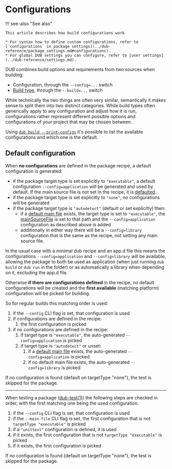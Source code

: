 # Configurations

!!! see-also "See also"

    This article describes how build configurations work

    * For syntax how to define custom configurations, refer to [`configurations` in package settings](../dub-reference/package_settings.md#configurations).
    * For global DUB settings you can configure, refer to [user settings](../dub-reference/settings.md).

DUB combines build options and requirements from two sources when building:

- Configuration, through the `--config=...` switch
- [Build type](./buildtypes.md), through the `--build=...` switch

While technically the two things are often very similar, semantically it makes sense to split them into two distinct categories. While build types often generically apply to any configuration and adjust how it is run, configurations rather represent different possible options and configurations of your project that may be chosen between.

Using [`dub build --print-configs`](../cli-reference/dub-build.md) it's possible to list the available configurations and which one is the default.

## Default configuration

When **no configurations** are defined in the package recipe, a default configuration is generated:

- if the package target type is set explicitly to `"executable"`, a default configuration `--config=application` will be generated and used by default. If the main source file is not set in the recipe, it is [defaulted](./defaults.md).
- if the package target type is set explicitly to `"none"`, no configurations will be generated
- if the package target type is `"autodetect"` (default or set explicitly) then:
    - if a [default main file](./defaults.md) exists, the target type is set to `"executable"`, the [mainSourceFile](./build_settings.md#mainsourcefile) is set to that path and the `--config=application` configuration as described above is added
    - additionally in either way there will be a `--config=library` configuration that is the same as the recipe, not setting any main source file.

In the usual case with a minimal dub recipe and an app.d file this means the configurations `--config=application` and `--config=library` will be available, allowing the package to both be used as application (when just running `dub build` or `dub run` in the folder) or as automatically a library when depending on it, excluding the app.d file.

Otherwise **if there are configurations defined** in the recipe, no default configurations will be created and the **first available** (matching platform) configuration will be picked for building.

So for regular builds this matching order is used:

1. if the `--config` CLI flag is set, that configuration is used
2. if configurations are defined in the recipe:
    1. the first configuration is picked
3. if no configurations are defined in the recipe:
    1. if target type is `"executable"`, the auto-generated `--config=application` is picked
    2. if target type is `"autodetect"` or unset:
        1. if a [default main file](./defaults.md) exists, the auto-generated `--config=application` is picked
        2. if no default main file exists, the auto-generated `--config=library` is picked

If no configuration is found (default on targetType "none"), the test is skipped for the package.

---

When testing a package ([dub-test(1)](../cli-reference/dub-test.md)) the following steps are checked in order, with the first matching one being the used configuration.

1. if the `--config` CLI flag is set, that configuration is used
2. if the `--main-file` CLI flag is set, the first configuration that is not `targetType "executable"` is picked
3. if a `"unittest"` configuration is defined, it is used
4. if it exists, the first configuration that is not `targetType "executable"` is picked
5. if it exists, the first configuration is picked

If no configuration is found (default on targetType "none"), the test is skipped for the package.

